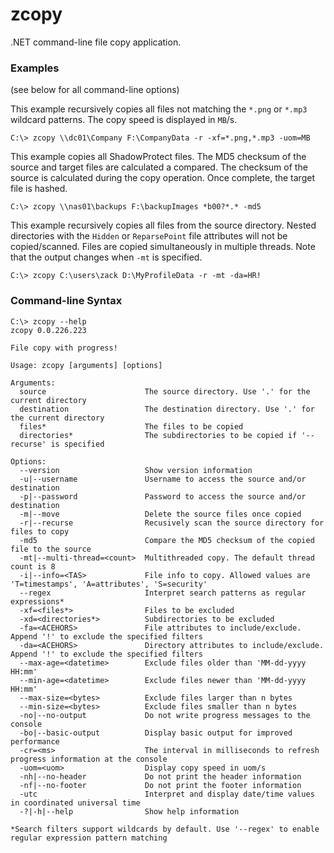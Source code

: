 # zcopy
.NET command-line file copy application.

### Examples
(see below for all command-line options)

This example recursively copies all files not matching the `*.png` or `*.mp3` wildcard patterns. The copy speed is displayed in `MB`/s.
```
C:\> zcopy \\dc01\Company F:\CompanyData -r -xf=*.png,*.mp3 -uom=MB
```

This example copies all ShadowProtect files. The MD5 checksum of the source and target files are calculated a compared. The checksum of the source is calculated during the copy operation. Once complete, the target file is hashed.
```
C:\> zcopy \\nas01\backups F:\backupImages *b00?*.* -md5
```

This example recursively copies all files from the source directory. Nested directories with the `Hidden` or `ReparsePoint` file attributes will not be copied/scanned. Files are copied simultaneously in multiple threads. Note that the output changes when `-mt` is specified.
```
C:\> zcopy C:\users\zack D:\MyProfileData -r -mt -da=HR!
```

### Command-line Syntax
```
C:\> zcopy --help
zcopy 0.0.226.223

File copy with progress!

Usage: zcopy [arguments] [options]

Arguments:
  source                      The source directory. Use '.' for the current directory
  destination                 The destination directory. Use '.' for the current directory
  files*                      The files to be copied
  directories*                The subdirectories to be copied if '--recurse' is specified

Options:
  --version                   Show version information
  -u|--username               Username to access the source and/or destination
  -p|--password               Password to access the source and/or destination
  -m|--move                   Delete the source files once copied
  -r|--recurse                Recusively scan the source directory for files to copy
  -md5                        Compare the MD5 checksum of the copied file to the source
  -mt|--multi-thread=<count>  Multithreaded copy. The default thread count is 8
  -i|--info=<TAS>             File info to copy. Allowed values are 'T=timestamps', 'A=attributes', 'S=security'
  --regex                     Interpret search patterns as regular expressions*
  -xf=<files*>                Files to be excluded
  -xd=<directories*>          Subdirectories to be excluded
  -fa=<ACEHORS>               File attributes to include/exclude. Append '!' to exclude the specified filters
  -da=<ACEHORS>               Directory attributes to include/exclude. Append '!' to exclude the specified filters
  --max-age=<datetime>        Exclude files older than 'MM-dd-yyyy HH:mm'
  --min-age=<datetime>        Exclude files newer than 'MM-dd-yyyy HH:mm'
  --max-size=<bytes>          Exclude files larger than n bytes
  --min-size=<bytes>          Exclude files smaller than n bytes
  -no|--no-output             Do not write progress messages to the console
  -bo|--basic-output          Display basic output for improved performance
  -cr=<ms>                    The interval in milliseconds to refresh progress information at the console
  -uom=<uom>                  Display copy speed in uom/s
  -nh|--no-header             Do not print the header information
  -nf|--no-footer             Do not print the footer information
  -utc                        Interpret and display date/time values in coordinated universal time
  -?|-h|--help                Show help information

*Search filters support wildcards by default. Use '--regex' to enable regular expression pattern matching
```
